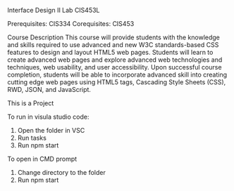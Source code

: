 Interface Design II Lab
CIS453L
 
Prerequisites:   	CIS334
Corequisites:   	CIS453
 
Course Description
This course will provide students with the knowledge and skills required to use advanced and new W3C standards-based CSS features to design and layout HTML5 web pages. Students will learn to create advanced web pages and explore advanced web technologies and techniques, web usability, and user accessibility. Upon successful course completion, students will be able to incorporate advanced skill into creating cutting edge web pages using HTML5 tags, Cascading Style Sheets (CSS), RWD, JSON, and JavaScript.

This is a Project
 
To run in visula studio code:
1. Open the folder in VSC
2. Run tasks 
3. Run npm start

To open in CMD prompt
1. Change directory to the folder 
2. Run npm start
